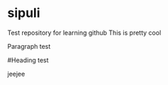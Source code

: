 # sipuli
Test repository for learning github
This is pretty cool

Paragraph test

#Heading test

jeejee
